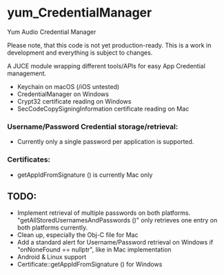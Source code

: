 # yum_CredentialManager
Yum Audio Credential Manager

Please note, that this code is not yet production-ready. This is a work in development and everything is subject to changes. 

A JUCE module wrapping different tools/APIs for easy App Credential management.  
- Keychain on macOS (/iOS untested) 
- CredentialManager on Windows 
- Crypt32 certificate reading on Windows
- SecCodeCopySigningInformation certificate reading on Mac


### Username/Password Credential storage/retrieval:
- Currently only a single password per application is supported. 

### Certificates:
- getAppIdFromSignature () is currently Mac only

## TODO: 
- Implement retrieval of multiple passwords on both platforms. "getAllStoredUsernamesAndPasswords ()" only retrieves one entry on both platforms currently.
- Clean up, especially the Obj-C file for Mac
- Add a standard alert for Username/Password retrieval on Windows if "onNoneFound == nullptr", like in Mac implementation
- Android & Linux support
- Certificate::getAppIdFromSignature () for Windows
